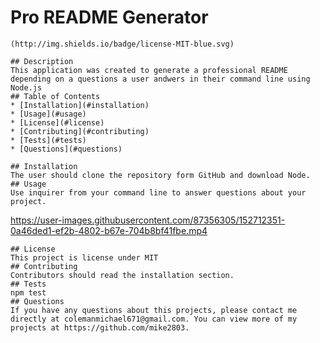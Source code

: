 # Pro README Generator
    (http://img.shields.io/badge/license-MIT-blue.svg)
    
    ## Description 
    This application was created to generate a professional README depending on a questions a user andwers in their command line using Node.js
    ## Table of Contents
    * [Installation](#installation)
    * [Usage](#usage)
    * [License](#license)
    * [Contributing](#contributing)
    * [Tests](#tests)
    * [Questions](#questions)
    
    ## Installation 
    The user should clone the repository form GitHub and download Node.
    ## Usage 
    Use inquirer from your command line to answer questions about your project.
    

https://user-images.githubusercontent.com/87356305/152712351-0a46ded1-ef2b-4802-b67e-704b8bf41fbe.mp4


    ## License 
    This project is license under MIT
    ## Contributing 
    Contributors should read the installation section.
    ## Tests
    npm test
    ## Questions
    If you have any questions about this projects, please contact me directly at colemanmichael671@gmail.com. You can view more of my projects at https://github.com/mike2803.
  
